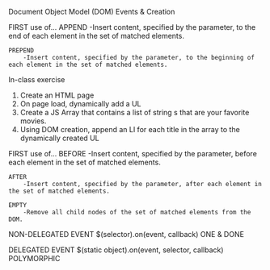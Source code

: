 Document Object Model (DOM) Events & Creation


FIRST use of...
	APPEND
		-Insert content, specified by the parameter, to the end of each element in the set of matched elements.
	
	PREPEND
		-Insert content, specified by the parameter, to the beginning of each element in the set of matched elements.

In-class exercise
1) Create an HTML page
2) On page load, dynamically add a UL
3) Create a JS Array that contains a list of string s that are your favorite movies.
4) Using DOM creation, append an LI for each title in the array to the dynamically created UL


FIRST use of...
	BEFORE
		-Insert content, specified by the parameter, before each element in the set of matched elements.

	AFTER
		-Insert content, specified by the parameter, after each element in the set of matched elements.

	EMPTY
		-Remove all child nodes of the set of matched elements from the DOM.

NON-DELEGATED EVENT
	$(selector).on(event, callback)
		ONE & DONE

DELEGATED EVENT
	$(static object).on(event, selector, callback)
		POLYMORPHIC
